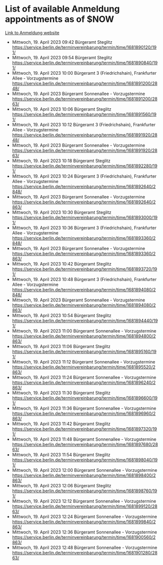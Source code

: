 # List of available Anmeldung appointments as of $NOW
[Link to Anmeldung website](https://service.berlin.de/terminvereinbarung/termin/tag.php?termin=1&anliegen[]=120686&dienstleisterlist=122210,122217,327316,122219,327312,122227,327314,122231,327346,122243,327348,122254,122252,329742,122260,329745,122262,329748,122271,327278,122273,327274,122277,327276,330436,122280,327294,122282,327290,122284,327292,122291,327270,122285,327266,122286,327264,122296,327268,150230,329760,122297,327286,122294,327284,122312,329763,122314,329775,122304,327330,122311,327334,122309,327332,317869,122281,327352,122279,329772,122283,122276,327324,122274,327326,122267,329766,122246,327318,122251,327320,122257,327322,122208,327298,122226,327300&herkunft=http%3A%2F%2Fservice.berlin.de%2Fdienstleistung%2F120686%2F)
- Mittwoch, 19. April 2023 09:42 Bürgeramt Steglitz https://service.berlin.de/terminvereinbarung/termin/time/1681890120/191/
- Mittwoch, 19. April 2023 09:54 Bürgeramt Steglitz https://service.berlin.de/terminvereinbarung/termin/time/1681890840/191/
- Mittwoch, 19. April 2023 10:00 Bürgeramt 3 (Friedrichshain), Frankfurter Allee - Vorzugstermine https://service.berlin.de/terminvereinbarung/termin/time/1681891200/2848/
- Mittwoch, 19. April 2023  Bürgeramt Sonnenallee - Vorzugstermine https://service.berlin.de/terminvereinbarung/termin/time/1681891200/2863/
- Mittwoch, 19. April 2023 10:06 Bürgeramt Steglitz https://service.berlin.de/terminvereinbarung/termin/time/1681891560/191/
- Mittwoch, 19. April 2023 10:12 Bürgeramt 3 (Friedrichshain), Frankfurter Allee - Vorzugstermine https://service.berlin.de/terminvereinbarung/termin/time/1681891920/2848/
- Mittwoch, 19. April 2023  Bürgeramt Sonnenallee - Vorzugstermine https://service.berlin.de/terminvereinbarung/termin/time/1681891920/2863/
- Mittwoch, 19. April 2023 10:18 Bürgeramt Steglitz https://service.berlin.de/terminvereinbarung/termin/time/1681892280/191/
- Mittwoch, 19. April 2023 10:24 Bürgeramt 3 (Friedrichshain), Frankfurter Allee - Vorzugstermine https://service.berlin.de/terminvereinbarung/termin/time/1681892640/2848/
- Mittwoch, 19. April 2023  Bürgeramt Sonnenallee - Vorzugstermine https://service.berlin.de/terminvereinbarung/termin/time/1681892640/2863/
- Mittwoch, 19. April 2023 10:30 Bürgeramt Steglitz https://service.berlin.de/terminvereinbarung/termin/time/1681893000/191/
- Mittwoch, 19. April 2023 10:36 Bürgeramt 3 (Friedrichshain), Frankfurter Allee - Vorzugstermine https://service.berlin.de/terminvereinbarung/termin/time/1681893360/2848/
- Mittwoch, 19. April 2023  Bürgeramt Sonnenallee - Vorzugstermine https://service.berlin.de/terminvereinbarung/termin/time/1681893360/2863/
- Mittwoch, 19. April 2023 10:42 Bürgeramt Steglitz https://service.berlin.de/terminvereinbarung/termin/time/1681893720/191/
- Mittwoch, 19. April 2023 10:48 Bürgeramt 3 (Friedrichshain), Frankfurter Allee - Vorzugstermine https://service.berlin.de/terminvereinbarung/termin/time/1681894080/2848/
- Mittwoch, 19. April 2023  Bürgeramt Sonnenallee - Vorzugstermine https://service.berlin.de/terminvereinbarung/termin/time/1681894080/2863/
- Mittwoch, 19. April 2023 10:54 Bürgeramt Steglitz https://service.berlin.de/terminvereinbarung/termin/time/1681894440/191/
- Mittwoch, 19. April 2023 11:00 Bürgeramt Sonnenallee - Vorzugstermine https://service.berlin.de/terminvereinbarung/termin/time/1681894800/2863/
- Mittwoch, 19. April 2023 11:06 Bürgeramt Steglitz https://service.berlin.de/terminvereinbarung/termin/time/1681895160/191/
- Mittwoch, 19. April 2023 11:12 Bürgeramt Sonnenallee - Vorzugstermine https://service.berlin.de/terminvereinbarung/termin/time/1681895520/2863/
- Mittwoch, 19. April 2023 11:24 Bürgeramt Sonnenallee - Vorzugstermine https://service.berlin.de/terminvereinbarung/termin/time/1681896240/2863/
- Mittwoch, 19. April 2023 11:30 Bürgeramt Steglitz https://service.berlin.de/terminvereinbarung/termin/time/1681896600/191/
- Mittwoch, 19. April 2023 11:36 Bürgeramt Sonnenallee - Vorzugstermine https://service.berlin.de/terminvereinbarung/termin/time/1681896960/2863/
- Mittwoch, 19. April 2023 11:42 Bürgeramt Steglitz https://service.berlin.de/terminvereinbarung/termin/time/1681897320/191/
- Mittwoch, 19. April 2023 11:48 Bürgeramt Sonnenallee - Vorzugstermine https://service.berlin.de/terminvereinbarung/termin/time/1681897680/2863/
- Mittwoch, 19. April 2023 11:54 Bürgeramt Steglitz https://service.berlin.de/terminvereinbarung/termin/time/1681898040/191/
- Mittwoch, 19. April 2023 12:00 Bürgeramt Sonnenallee - Vorzugstermine https://service.berlin.de/terminvereinbarung/termin/time/1681898400/2863/
- Mittwoch, 19. April 2023 12:06 Bürgeramt Steglitz https://service.berlin.de/terminvereinbarung/termin/time/1681898760/191/
- Mittwoch, 19. April 2023 12:12 Bürgeramt Sonnenallee - Vorzugstermine https://service.berlin.de/terminvereinbarung/termin/time/1681899120/2863/
- Mittwoch, 19. April 2023 12:24 Bürgeramt Sonnenallee - Vorzugstermine https://service.berlin.de/terminvereinbarung/termin/time/1681899840/2863/
- Mittwoch, 19. April 2023 12:36 Bürgeramt Sonnenallee - Vorzugstermine https://service.berlin.de/terminvereinbarung/termin/time/1681900560/2863/
- Mittwoch, 19. April 2023 12:48 Bürgeramt Sonnenallee - Vorzugstermine https://service.berlin.de/terminvereinbarung/termin/time/1681901280/2863/
